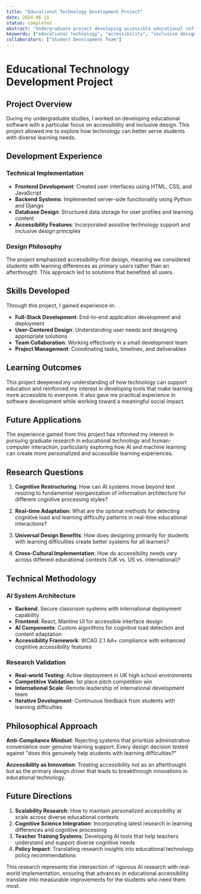 ```yaml
---
title: "Educational Technology Development Project"
date: 2024-06-15
status: completed
abstract: "Undergraduate project developing accessible educational software with focus on inclusive design principles and assistive technology for students with learning differences."
keywords: ["educational technology", "accessibility", "inclusive design", "assistive technology"]
collaborators: ["Student Development Team"]
---
```


# Educational Technology Development Project

## Project Overview

During my undergraduate studies, I worked on developing educational software with a particular focus on accessibility and inclusive design. This project allowed me to explore how technology can better serve students with diverse learning needs.

## Development Experience

### Technical Implementation
- **Frontend Development**: Created user interfaces using HTML, CSS, and JavaScript
- **Backend Systems**: Implemented server-side functionality using Python and Django
- **Database Design**: Structured data storage for user profiles and learning content
- **Accessibility Features**: Incorporated assistive technology support and inclusive design principles

### Design Philosophy
The project emphasized accessibility-first design, meaning we considered students with learning differences as primary users rather than an afterthought. This approach led to solutions that benefited all users.

## Skills Developed

Through this project, I gained experience in:

- **Full-Stack Development**: End-to-end application development and deployment
- **User-Centered Design**: Understanding user needs and designing appropriate solutions
- **Team Collaboration**: Working effectively in a small development team
- **Project Management**: Coordinating tasks, timelines, and deliverables

## Learning Outcomes

This project deepened my understanding of how technology can support education and reinforced my interest in developing tools that make learning more accessible to everyone. It also gave me practical experience in software development while working toward a meaningful social impact.

## Future Applications

The experience gained from this project has informed my interest in pursuing graduate research in educational technology and human-computer interaction, particularly exploring how AI and machine learning can create more personalized and accessible learning experiences.

## Research Questions

1. **Cognitive Restructuring**: How can AI systems move beyond text resizing to fundamental reorganization of information architecture for different cognitive processing styles?

2. **Real-time Adaptation**: What are the optimal methods for detecting cognitive load and learning difficulty patterns in real-time educational interactions?

3. **Universal Design Benefits**: How does designing primarily for students with learning difficulties create better systems for all learners?

4. **Cross-Cultural Implementation**: How do accessibility needs vary across different educational contexts (UK vs. US vs. international)?

## Technical Methodology

### AI System Architecture
- **Backend**: Secure classroom systems with international deployment capability
- **Frontend**: React, Mantine UI for accessible interface design
- **AI Components**: Custom algorithms for cognitive load detection and content adaptation
- **Accessibility Framework**: WCAG 2.1 AA+ compliance with enhanced cognitive accessibility features

### Research Validation
- **Real-world Testing**: Active deployment in UK high school environments
- **Competitive Validation**: 1st place pitch competition win
- **International Scale**: Remote leadership of international development team
- **Iterative Development**: Continuous feedback from students with learning difficulties

## Philosophical Approach

**Anti-Compliance Mindset**: Rejecting systems that prioritize administrative convenience over genuine learning support. Every design decision tested against "does this genuinely help students with learning difficulties?"

**Accessibility as Innovation**: Treating accessibility not as an afterthought but as the primary design driver that leads to breakthrough innovations in educational technology.

## Future Directions

1. **Scalability Research**: How to maintain personalized accessibility at scale across diverse educational contexts
2. **Cognitive Science Integration**: Incorporating latest research in learning differences and cognitive processing
3. **Teacher Training Systems**: Developing AI tools that help teachers understand and support diverse cognitive needs
4. **Policy Impact**: Translating research insights into educational technology policy recommendations

This research represents the intersection of rigorous AI research with real-world implementation, ensuring that advances in educational accessibility translate into measurable improvements for the students who need them most.
